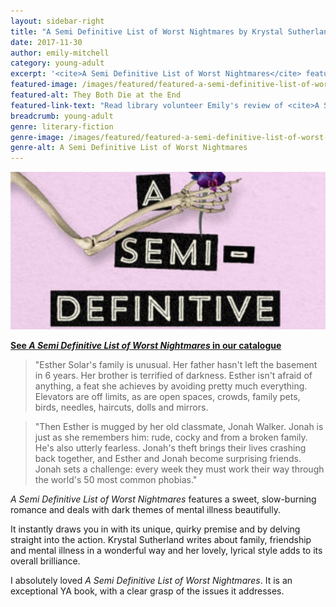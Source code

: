 ```yaml
---
layout: sidebar-right
title: "A Semi Definitive List of Worst Nightmares by Krystal Sutherland"
date: 2017-11-30
author: emily-mitchell
category: young-adult
excerpt: '<cite>A Semi Definitive List of Worst Nightmares</cite> features a sweet, slow-burning romance and deals with dark themes of mental illness beautifully.'
featured-image: /images/featured/featured-a-semi-definitive-list-of-worst-nightmares.jpg
featured-alt: They Both Die at the End
featured-link-text: "Read library volunteer Emily's review of <cite>A Semi Definitive List of Worst Nightmares</cite>, by Krystal Sutherland."
breadcrumb: young-adult
genre: literary-fiction
genre-image: /images/featured/featured-a-semi-definitive-list-of-worst-nightmares-genre.jpg
genre-alt: A Semi Definitive List of Worst Nightmares
---
```


![A Semi Definitive List of Worst Nightmares](/images/featured/featured-a-semi-definitive-list-of-worst-nightmares.jpg)

**[See <cite>A Semi Definitive List of Worst Nightmares</cite> in our catalogue](https://suffolk.spydus.co.uk/cgi-bin/spydus.exe/ENQ/OPAC/BIBENQ?BRN=2195418)**

> "Esther Solar's family is unusual. Her father hasn't left the basement in 6 years. Her brother is terrified of darkness. Esther isn't afraid of anything, a feat she achieves by avoiding pretty much everything. Elevators are off limits, as are open spaces, crowds, family pets, birds, needles, haircuts, dolls and mirrors.

> "Then Esther is mugged by her old classmate, Jonah Walker. Jonah is just as she remembers him: rude, cocky and from a broken family. He's also utterly fearless. Jonah's theft brings their lives crashing back together, and Esther and Jonah become surprising friends. Jonah sets a challenge: every week they must work their way through the world's 50 most common phobias."

<cite>A Semi Definitive List of Worst Nightmares</cite> features a sweet, slow-burning romance and deals with dark themes of mental illness beautifully.

It instantly draws you in with its unique, quirky premise and by delving straight into the action. Krystal Sutherland writes about family, friendship and mental illness in a wonderful way and her lovely, lyrical style adds to its overall brilliance.

I absolutely loved <cite>A Semi Definitive List of Worst Nightmares</cite>. It is an exceptional YA book, with a clear grasp of the issues it addresses.
